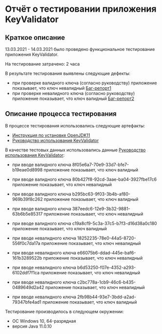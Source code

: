 # Отчёт о тестировании приложения KeyValidator
## Краткое описание
13.03.2021 - 14.03.2021 было проведено функциональное тестирование приложения KeyValidator.

На тестирование затрачено: 2 часа

В результате тестирования выявлены следующие дефекты:

* при проверке валидного ключа (согласно руководству) приложение показывает, что ключ невалидный [Баг-репорт1](https://github.com/lyalka-qa/keyvalidator/issues/1) 
* при проверке невалидного ключа (согласно руководству) приложение показывает, что ключ валидный [Баг-репорт2](https://github.com/lyalka-qa/keyvalidator/issues/2)

## Описание процесса тестирования
В процессе тестирования использовались следующие артефакты:

* [Инструкция по установке OpenJDK11](https://github.com/netology-code/javaqa-homeworks/blob/master/intro/openjdk11-manual.md)
* [Руководство использования KeyValidator](https://github.com/netology-code/javaqa-homeworks/blob/master/intro/user-manual.md)

В качестве тестовых данных использовались данные [Руководство использования KeyValidator](https://github.com/netology-code/javaqa-homeworks/blob/master/intro/user-manual.md):

* при вводе валидного ключа 8f05e6a7-70e9-33d7-bfe7-b19eae0d8998 приложение показывает, что ключ валидный
* при вводе валидного ключа 80b427f8-92cd-3aae-ba04-3927fbe17c6 приложение показывает, что ключ невалидный
* при вводе валидного ключа b295bc63-9f03-3b4b-af80-969b39f8c262 приложение показывает, что ключ валидный
* при вводе валидного ключа 387eedc6-12e9-3b32-9881-63b6b5e85317 приложение показывает, что ключ невалидный
* при вводе валидного ключа c19a8cf9-5c3a-37c5-b7f3-d16d38a0c180 приложение показывает, что ключ валидный

* при вводе невалидного ключа 18252235-78e0-44a5-8720-556f0c7da17a приложение показывает, что ключ невалидный
* при вводе невалидного ключа e66075b6-ddad-445e-baf6-161b3289522b приложение показывает, что ключ невалидный
* при вводе невалидного ключа b6d53250-f07e-4352-a293-6102ddf7f1ca приложение показывает, что ключ невалидный
* при вводе невалидного ключа c2bc778a-1cb9-46c6-b435-0489649d2a42 приложение показывает, что ключ невалидный
* при вводе невалидного ключа 2fb98b44-93e7-3bdd-a2ad-79347bfe4ad1 приложение показывает, что ключ валидный

Тестирование производилось в следующем окружении:

* ОС Windows 10, 64-разрядная
* версия Java 11.0.10
